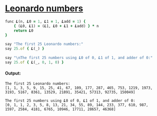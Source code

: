 [1]: https://rosettacode.org/wiki/Leonardo_numbers

# [Leonardo numbers][1]

```ruby
func 𝑳(n, 𝑳0 = 1, 𝑳1 = 1, 𝑳add = 1) {
    { (𝑳0, 𝑳1) = (𝑳1, 𝑳0 + 𝑳1 + 𝑳add) } * n
    return 𝑳0
}
 
say "The first 25 Leonardo numbers:"
say 25.of { 𝑳(_) }
 
say "\nThe first 25 numbers using 𝑳0 of 0, 𝑳1 of 1, and adder of 0:"
say 25.of { 𝑳(_, 0, 1, 0) }
```

#### Output:
```
The first 25 Leonardo numbers:
[1, 1, 3, 5, 9, 15, 25, 41, 67, 109, 177, 287, 465, 753, 1219, 1973, 3193, 5167, 8361, 13529, 21891, 35421, 57313, 92735, 150049]

The first 25 numbers using 𝑳0 of 0, 𝑳1 of 1, and adder of 0:
[0, 1, 1, 2, 3, 5, 8, 13, 21, 34, 55, 89, 144, 233, 377, 610, 987, 1597, 2584, 4181, 6765, 10946, 17711, 28657, 46368]
```